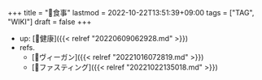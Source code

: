 +++
title = "📝食事"
lastmod = 2022-10-22T13:51:39+09:00
tags = ["TAG", "WIKI"]
draft = false
+++

-   up: [📂健康]({{< relref "20220609062928.md" >}})
-   refs.
    -   [📝ヴィーガン]({{< relref "20221016072819.md" >}})
    -   [📝ファスティング]({{< relref "20221022135018.md" >}})
